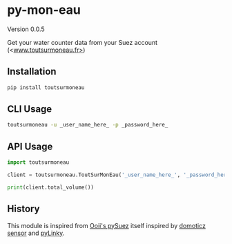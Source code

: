 # py-mon-eau

Version 0.0.5

Get your water counter data from your Suez account (<www.toutsurmoneau.fr>)

## Installation

```bash
pip install toutsurmoneau
```

## CLI Usage

```bash
toutsurmoneau -u _user_name_here_ -p _password_here_
```

## API Usage

```python
import toutsurmoneau

client = toutsurmoneau.ToutSurMonEau('_user_name_here_', '_password_here_')

print(client.total_volume())
```

## History

This module is inspired from [Ooii's pySuez](https://github.com/ooii/pySuez) itself inspired by [domoticz sensor](https://github.com/Sirus10/domoticz) and [pyLinky](https://github.com/pirionfr/pyLinky).
